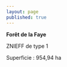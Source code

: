 ```yaml
---
layout: page
published: true
---
```


**Forêt de la Faye**

ZNIEFF de type 1

Superficie : 954,94 ha

